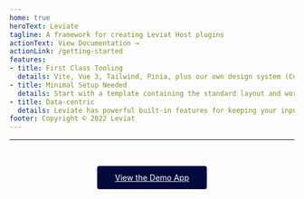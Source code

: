 ```yaml
---
home: true
heroText: Leviate
tagline: A framework for creating Leviat Host plugins
actionText: View Documentation →
actionLink: /getting-started
features:
- title: First Class Tooling
  details: Vite, Vue 3, Tailwind, Pinia, plus our own design system (Concrete) and reactive state management library (Normie)
- title: Minimal Setup Needed
  details: Start with a template containing the standard layout and working examples of Leviate's common features
- title: Data-centric
  details: Leviate has powerful built-in features for keeping your inputs and data in sync and validated, with minimal code
footer: Copyright © 2022 Leviat
---
```

<hr>
<div style="text-align: center">
  <a style="display: inline-block;padding: 0.75rem 2rem;margin: 2rem auto; border-radius: 4px;background: #04093d; color: white"
href="app.html">
  View the Demo App
</a>
</div>

